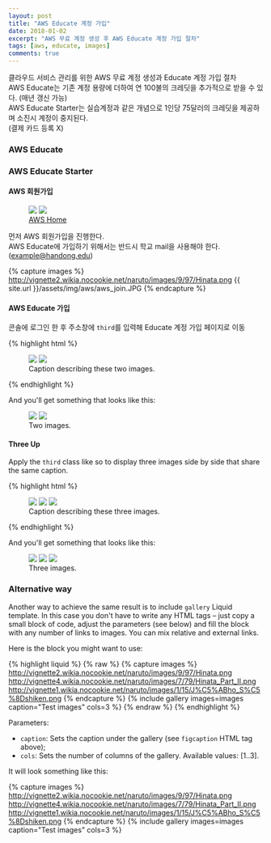 ```yaml
---
layout: post
title: "AWS Educate 계정 가입"
date: 2018-01-02
excerpt: "AWS 무료 계정 생성 후 AWS Educate 계정 가입 절차"
tags: [aws, educate, images]
comments: true
---
```


클라우드 서비스 관리를 위한 AWS 무료 계정 생성과 Educate 계정 가입 절차  
AWS Educate는 기존 계정 용량에 더하여 연 100불의 크레딧을 추가적으로 받을 수 있다. (매년 갱신 가능)  
AWS Educate Starter는 실습계정과 같은 개념으로 1인당 75달러의 크레딧을 제공하며 소진시 계정이 중지된다.  
(결제 카드 등록 X)

### AWS Educate
### AWS Educate Starter

#### AWS 회원가입

<figure class="half">
	<img src="{{ site.url }}/assets/img/aws/aws_main.JPG">
	<img src="{{ site.url }}/assets/img/aws/aws_join.JPG">
	<figcaption><a href="https://aws.amazon.com/ko/">AWS Home</a></figcaption>
</figure>

먼저 AWS 회원가입을 진행한다.  
AWS Educate에 가입하기 위해서는 반드시 학교 mail을 사용해야 한다. (example@handong.edu)  

{% capture images %}
	http://vignette2.wikia.nocookie.net/naruto/images/9/97/Hinata.png
	{{ site.url }}/assets/img/aws/aws_join.JPG
{% endcapture %}

#### AWS Educate 가입

콘솔에 로그인 한 후 주소창에 `third`를 입력해 Educate 계정 가입 페이지로 이동

{% highlight html %}
<figure class="half">
    <a href="/images/image-filename-1-large.jpg"><img src="/images/image-filename-1.jpg"></a>
    <a href="/images/image-filename-2-large.jpg"><img src="/images/image-filename-2.jpg"></a>
    <figcaption>Caption describing these two images.</figcaption>
</figure>
{% endhighlight %}

And you'll get something that looks like this:

<figure class="half">
	<a href="http://placehold.it/1200x600.JPG"><img src="http://placehold.it/600x300.jpg"></a>
	<a href="http://placehold.it/1200x600.jpeg"><img src="http://placehold.it/600x300.jpg"></a>
	<figcaption>Two images.</figcaption>
</figure>

#### Three Up

Apply the `third` class like so to display three images side by side that share the same caption.

{% highlight html %}
<figure class="third">
	<img src="/images/image-filename-1.jpg">
	<img src="/images/image-filename-2.jpg">
	<img src="/images/image-filename-3.jpg">
	<figcaption>Caption describing these three images.</figcaption>
</figure>
{% endhighlight %}

And you'll get something that looks like this:

<figure class="third">
	<img src="http://placehold.it/600x300.jpg">
	<img src="http://placehold.it/600x300.jpg">
	<img src="http://placehold.it/600x300.jpg">
	<figcaption>Three images.</figcaption>
</figure>

### Alternative way

Another way to achieve the same result is to include `gallery` Liquid template. In this case you
don't have to write any HTML tags – just copy a small block of code, adjust the parameters (see below)
and fill the block with any number of links to images. You can mix relative and external links.

Here is the block you might want to use:

{% highlight liquid %}
{% raw %}
{% capture images %}
	http://vignette2.wikia.nocookie.net/naruto/images/9/97/Hinata.png
	http://vignette4.wikia.nocookie.net/naruto/images/7/79/Hinata_Part_II.png
	http://vignette1.wikia.nocookie.net/naruto/images/1/15/J%C5%ABho_S%C5%8Dshiken.png
{% endcapture %}
{% include gallery images=images caption="Test images" cols=3 %}
{% endraw %}
{% endhighlight %}

Parameters:

- `caption`: Sets the caption under the gallery (see `figcaption` HTML tag above);
- `cols`: Sets the number of columns of the gallery.
Available values: [1..3].

It will look something like this:

{% capture images %}
	http://vignette2.wikia.nocookie.net/naruto/images/9/97/Hinata.png
	http://vignette4.wikia.nocookie.net/naruto/images/7/79/Hinata_Part_II.png
	http://vignette1.wikia.nocookie.net/naruto/images/1/15/J%C5%ABho_S%C5%8Dshiken.png
{% endcapture %}
{% include gallery images=images caption="Test images" cols=3 %}
